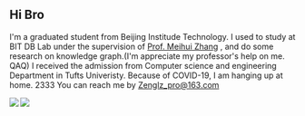 
## Hi Bro 
I'm a graduated student from Beijing Institude Technology. 
I used to study at BIT DB Lab under the supervision of [Prof. Meihui Zhang](http://cs.bit.edu.cn/szdw/jsml/js/zmh/index.htm) , and do some research on knowledge graph.(I'm appreciate my professor's help on me. QAQ)
I received the admission from Computer science and engineering Department in Tufts Univeristy. Because of COVID-19, I am hanging up at home. 2333 
You can reach me by Zenglz_pro@163.com

<a href="https://github.com/anuraghazra/github-readme-stats">
  <img align="left" src="https://github-readme-stats.vercel.app/api?username=Zrealshadow&show_icons=true" />
</a>
<a href="https://github.com/anuraghazra/convoychat">
  <img align="left" src="https://github-readme-stats.vercel.app/api/top-langs?username=Zrealshadow&layout=compact" />
</a>
